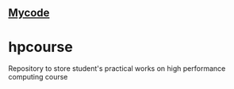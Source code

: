 ## [Mycode](/aptu/302_17/markelov)

# hpcourse
Repository to store student's practical works on high performance computing course
